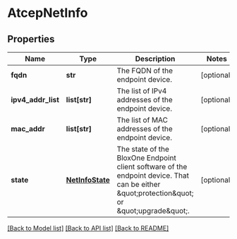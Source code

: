 # AtcepNetInfo

## Properties
Name | Type | Description | Notes
------------ | ------------- | ------------- | -------------
**fqdn** | **str** | The FQDN of the endpoint device. | [optional] 
**ipv4_addr_list** | **list[str]** | The list of IPv4 addresses of the endpoint device. | [optional] 
**mac_addr** | **list[str]** | The list of MAC addresses of the endpoint device. | [optional] 
**state** | [**NetInfoState**](NetInfoState.md) | The state of the BloxOne Endpoint client software of the endpoint device. That can be either \&quot;protection\&quot; or \&quot;upgrade\&quot;. | [optional] 

[[Back to Model list]](../README.md#documentation-for-models) [[Back to API list]](../README.md#documentation-for-api-endpoints) [[Back to README]](../README.md)



